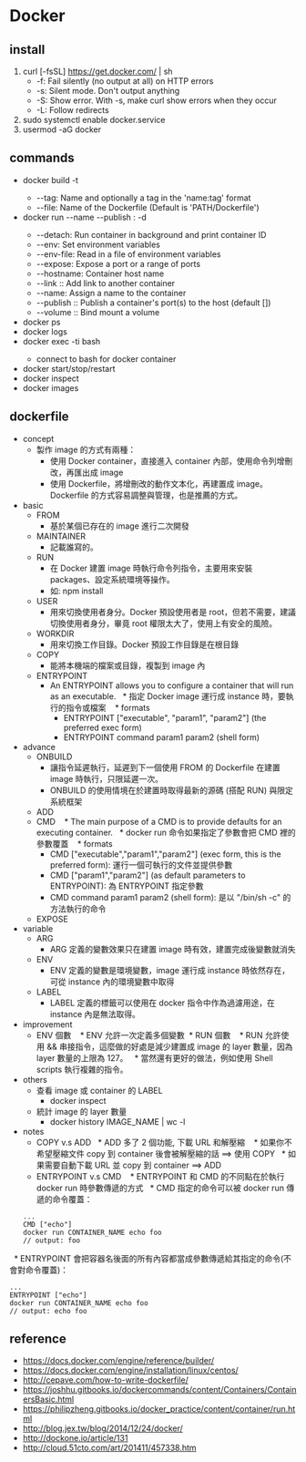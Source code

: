 # Docker

## install
1. curl [-fsSL]  https://get.docker.com/ | sh
   * -f: Fail silently (no output at all) on HTTP errors
   * -s: Silent mode. Don't output anything
   * -S: Show error. With -s, make curl show errors when they occur
   * -L: Follow redirects
2. sudo systemctl enable docker.service
3. usermod -aG docker <username>

## commands
* docker build -t <tag> <PATH>
  * --tag: Name and optionally a tag in the 'name:tag' format
  * --file: Name of the Dockerfile (Default is 'PATH/Dockerfile')
* docker run --name <name> --publish <host>:<container> -d <IMAGE>
  * --detach: Run container in background and print container ID
  * --env: Set environment variables
  * --env-file: Read in a file of environment variables
  * --expose: Expose a port or a range of ports
  * --hostname: Container host name
  * --link <container>:<alias>: Add link to another container
  * --name: Assign a name to the container
  * --publish <host>:<container>: Publish a container's port(s) to the host (default [])
  * --volume <host>:<container>: Bind mount a volume
* docker ps
* docker logs <container>
* docker exec -ti <container> bash
  * connect to bash for docker container
* docker start/stop/restart <container>
* docker inspect <container>
* docker images

## dockerfile
* concept
  * 製作 image 的方式有兩種：
    * 使用 Docker container，直接進入 container 內部，使用命令列增刪改，再匯出成 image
    * 使用 Dockerfile，將增刪改的動作文本化，再建置成 image。Dockerfile 的方式容易調整與管理，也是推薦的方式。
* basic
  * FROM <base image>
    * 基於某個已存在的 image 進行二次開發
  * MAINTAINER 
    * 記載誰寫的。
  * RUN
    * 在 Docker 建置 image 時執行命令列指令，主要用來安裝 packages、設定系統環境等操作。
    * 如: npm install
  * USER
    * 用來切換使用者身分。Docker 預設使用者是 root，但若不需要，建議切換使用者身分，畢竟 root 權限太大了，使用上有安全的風險。
  * WORKDIR
    * 用來切換工作目錄。Docker 預設工作目錄是在根目錄
  * COPY
    * 能將本機端的檔案或目錄，複製到 image 內
  * ENTRYPOINT
    * An ENTRYPOINT allows you to configure a container that will run as an executable.
    * 指定 Docker image 運行成 instance 時，要執行的指令或檔案
    * formats
      * ENTRYPOINT ["executable", "param1", "param2"] (the preferred exec form) 
      * ENTRYPOINT command param1 param2 (shell form) 
* advance
  * ONBUILD
    * 讓指令延遲執行，延遲到下一個使用 FROM 的 Dockerfile 在建置 image 時執行，只限延遲一次。
    * ONBUILD 的使用情境在於建置時取得最新的源碼 (搭配 RUN) 與限定系統框架
  * ADD
  * CMD
    * The main purpose of a CMD is to provide defaults for an executing container.
    * docker run 命令如果指定了參數會把 CMD 裡的參數覆蓋
    * formats
      * CMD ["executable","param1","param2"] (exec form, this is the preferred form): 運行一個可執行的文件並提供參數
      * CMD ["param1","param2"] (as default parameters to ENTRYPOINT): 為 ENTRYPOINT 指定參數
      * CMD command param1 param2 (shell form): 是以 "/bin/sh -c" 的方法執行的命令
  * EXPOSE
* variable
  * ARG
    * ARG 定義的變數效果只在建置 image 時有效，建置完成後變數就消失
  * ENV
    * ENV 定義的變數是環境變數，image 運行成 instance 時依然存在，可從 instance 內的環境變數中取得
  * LABEL
    * LABEL 定義的標籤可以使用在 docker 指令中作為過濾用途，在 instance 內是無法取得。
* improvement
  * ENV 個數
    * ENV 允許一次定義多個變數
  * RUN 個數
    * RUN 允許使用 && 串接指令，這麼做的好處是減少建置成 image 的 layer 數量，因為 layer 數量的上限為 127。
    * 當然還有更好的做法，例如使用 Shell scripts 執行複雜的指令。
* others
  * 查看 image 或 container 的 LABEL
    * docker inspect <IMAGE or CONTAINER_NAME>
  * 統計 image 的 layer 數量
    * docker history IMAGE_NAME | wc -l
* notes
  * COPY v.s ADD
    * ADD 多了 2 個功能, 下載 URL 和解壓縮
    * 如果你不希望壓縮文件 copy 到 container 後會被解壓縮的話 ==> 使用 COPY
    * 如果需要自動下載 URL 並 copy 到 container ==> ADD
  * ENTRYPOINT v.s CMD
    * ENTRYPOINT 和 CMD 的不同點在於執行 docker run 時參數傳遞的方式
    * CMD 指定的命令可以被 docker run 傳遞的命令覆蓋：
  ```
  ...
  CMD ["echo"]
  docker run CONTAINER_NAME echo foo
  // output: foo
  ```
    * ENTRYPOINT 會把容器名後面的所有內容都當成參數傳遞給其指定的命令(不會對命令覆蓋)：
  ```
  ...
  ENTRYPOINT ["echo"]
  docker run CONTAINER_NAME echo foo
  // output: echo foo
  ```

## reference
* https://docs.docker.com/engine/reference/builder/
* https://docs.docker.com/engine/installation/linux/centos/
* http://cepave.com/how-to-write-dockerfile/
* https://joshhu.gitbooks.io/dockercommands/content/Containers/ContainersBasic.html
* https://philipzheng.gitbooks.io/docker_practice/content/container/run.html
* http://blog.jex.tw/blog/2014/12/24/docker/
* http://dockone.io/article/131
* http://cloud.51cto.com/art/201411/457338.htm

